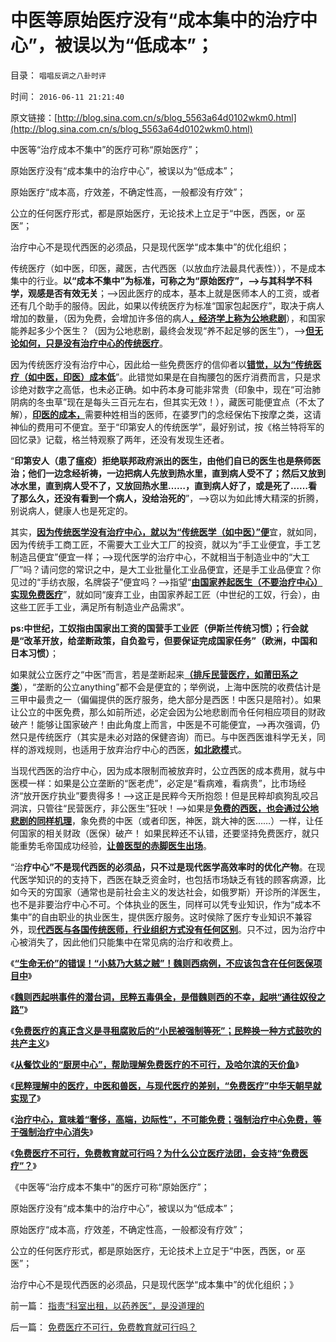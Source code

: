 # 中医等原始医疗没有“成本集中的治疗中心”，被误以为“低成本”；

目录： `唱唱反调之八卦时评` 

时间： `2016-06-11 21:21:40` 

原文链接：[http://blog.sina.com.cn/s/blog_5563a64d0102wkm0.html](http://blog.sina.com.cn/s/blog_5563a64d0102wkm0.html)

中医等“治疗成本不集中”的医疗可称“原始医疗”；

原始医疗没有“成本集中的治疗中心”，被误以为“低成本”；

原始医疗“成本高，疗效差，不确定性高，一般都没有疗效”；

公立的任何医疗形式，都是原始医疗，无论技术上立足于“中医，西医，or 巫医”；

治疗中心不是现代西医的必须品，只是现代医学“成本集中”的优化组织；

传统医疗（如中医，印医，藏医，古代西医（以放血疗法最具代表性）），不是成本集中的行业。**以“成本不集中”为标准，可称之为“原始医疗”，——>与其科学不科学，观感是否有效无关**；——>因此医疗的成本，基本上就是医师本人的工资，或者还有几个助手的服侍。因此，如果以传统医疗为标准“国家包起医疗”，取决于病人增加的数量，（因为免费，会增加许多倍的病人[**，经济学上称为公地悲剧**](../../../2015/1/9/通往极权主义的崇高本意，坚定的信仰，激励的机制.md)），和国家能养起多少个医生？（因为公地悲剧，最终会发现“养不起足够的医生”），——>[**但无论如何，只是没有治疗中心的传统医疗**](../../../2008/10/19/避免行政干预强行推销中医作为医疗保障.md)。

因为传统医疗没有治疗中心，因此给一些免费医疗的信仰者以[**错觉，以为“传统医疗（如中医，印医）成本低**](../../../2010/7/19/生命健康是个人和家庭的财富.md)”。此错觉如果是在自掏腰包的医疗消费而言，只是求诊绝对数字之高低，也未必正确。如中药本身可能非常贵（印象中，现在“可治肺阴病的冬虫草”现在是每头三百元左右，但其实无效！），藏医可能便宜点（不太了解），[**印医的成本，**](../../../2014/11/18/印度中医和西医的教育，就业，出国求职；.md)需要种姓相当的医师，在婆罗门的念经保佑下按摩之类，这请神仙的费用可不便宜。至于“印第安人的传统医学”，最好别试，按《格兰特将军的回忆录》记载，格兰特观察了两年，还没有发现生还者。

“**印第安人（患了瘟疫）拒绝联邦政府派出的医生，由他们自已的医生也是祭师医治；他们一边念经祈祷，一边把病人先放到热水里，直到病人受不了；然后又放到冰水里，直到病人受不了，又放回热水里……，直到病人好了，或是死了……看了那么久，还没有看到一个病人，没给治死的**”，——>窃以为如此博大精深的折腾，别说病人，健康人也是死定的。

其实，[**因为传统医学没有治疗中心，就以为“传统医学（如中医）”便**](../../../2014/4/5/各国公共医疗符合“通往奴役之路”的先验预期.md)宜，就如同，因为传统手工商工匠，不需要大工业大工厂的投资，就以为“手工业便宜，手工艺制造吕便宜”便宜一样；——>现代医学的治疗中心，不就相当于制造业中的“大工厂”吗？请问您的常识之中，是大工业批量化工业品便宜，还是手工业品便宜？你见过的“手纺衣服，名牌袋子”便宜吗？——>指望“[**由国家养起医生（不要治疗中心）实现免费医疗**](../../../2014/11/16/印度“免费医疗”的真相，及民意调查的宣传窍门.md)”，就如同“废弃工业，由国家养起工匠（中世纪的工奴，行会），由这些工匠手工业，满足所有制造业产品需求”。

**ps:中世纪，工奴指由国家出工资的国营手工业匠（伊斯兰传统习惯）；行会就是“改革开放，给垄断政策，自负盈亏，但要保证完成国家任务”（欧洲，中国和日本习惯）**；

如果就公立医疗之“中医”而言，若是垄断起来[**（排斥民营医疗，如莆田系之类**](../../../2016/5/10/魏则西事件中的民粹，道德定性和“黑律师”.md)），“垄断的公立anything”都不会是便宜的；举例说，上海中医院的收费估计是三甲中最贵之一（偏偏提供的医疗服务，绝大部分是西医！中医只是陪衬）。如果让公立的中医免费，那么如前所述，必定会因为公地悲剧而令任何相应项目的财政破产！能够让国家破产！由此角度上而言，中医是不可能便宜，——>再次强调，仍然只是传统医疗（其实是未必对路的保健咨询）而已。与中医西医谁科学无关，同样的游戏规则，也适用于放弃治疗中心的西医，[**如北欧模**](../../../2011/6/28/北欧模式不是经济学命题.md)式。

当现代西医的治疗中心，因为成本限制而被放弃时，公立西医的成本费用，就与中医模一样：如果是公立垄断的“医老虎”，必定是“看病难，看病贵”，比市场经济“放开医疗执业”要贵得多！——>这正是民粹今天所抱怨！但是民粹却疯狗乱咬吕洞滨，只管往“民营医疗，非公医生”狂吠！——>如果是[**免费的西医，也会通过公地悲剧的同样机理**](../../../2014/9/25/只要存在集权，就不可能反腐败，更不可能计算出“腐败的GDP效益”.md)，象免费的中医（或者印医，神医，跳大神的医……）一样，让任何国家的相关财政（医保）破产！
如果民粹还不认错，还要坚持免费医疗，就只能重势毛帝国成功经验，[**让兽医型的赤脚医生出场**](../../../2016/5/22/斯大林体制将“医疗，医保，公共卫生”混为一谈；.md)。

“治**疗中心”不是现代西医的必须品，只不过是现代医学高效率时的优化产物**。在现代医学知识的的支持下，西医在缺乏资金时，也包括市场缺乏有钱的顾客病源，比如今天的穷国家（通常也是前社会主义的发达社会，如俄罗斯）开诊所的洋医生，也不是非要治疗中心不可。个体执业的医生，同样可以凭专业知识，作为“成本不集中”的自由职业的执业医生，提供医疗服务。这时侯除了医疗专业知识不兼容外，现[**代西医与各国传统医师，行业组织方式没有任何区别**](../../../2010/7/30/西方执业资格是行业托拉斯认证，而不是行政审批.md)。只不过，因为治疗中心被消失了，因此他们只能集中在常见病的治疗和收费上。

《[**“生命无价”的错误！“小慈乃大慈之贼”！魏则西病例，不应该包含在任何医保项目中**](../../../2016/6/4/“生命无价”的代价是千百倍的人命损失.md)》

《[**魏则西起哄事件的潜台词，民粹五毒俱全，是借魏则西的不幸，起哄“通往奴役之路”**](../../../2016/6/5/魏则西起哄事件的潜台词，民粹五毒俱全.md)》

《[**免费医疗的真正含义是寻租腐败后的“小民被强制等死”；民粹换一种方式鼓吹的共产主义**](../../../2016/6/6/免费医疗是民粹换种方式鼓吹的共产主义，它的真实含义.md)》

《[**从餐饮业的“厨房中心”，帮助理解免费医疗的不可行，及哈尔滨的天价鱼**](../../../2016/6/7/从餐饮业的“厨房中心”，理解免费医疗不可行，及哈尔滨天价鱼；.md)》

《[**民粹理解中的医疗，中医和兽医，与现代医疗的差别，“免费医疗”中华天朝早就实现了**](../../../2016/6/8/民粹理解中的医疗，中医和兽医，与现代医疗的差别；.md)》

《[**治疗中心，意味着“奢侈，高端，边际性”，不可能免费；强制治疗中心免费，等于强制治疗中心消失**](../../../2016/6/9/魏则西事实得到了“莆田系，武警医院”的同情和优待.md)》

《[**免费医疗不可行，免费教育就可行吗？为什么公立医疗法团，会支持“免费医疗”？**](../../../2016/6/10/免费医疗不可行，免费教育就可行吗？.md)》

《中医等“治疗成本不集中”的医疗可称“原始医疗”；

原始医疗没有“成本集中的治疗中心”，被误以为“低成本”；

原始医疗“成本高，疗效差，不确定性高，一般都没有疗效”；

公立的任何医疗形式，都是原始医疗，无论技术上立足于“中医，西医，or 巫医”；

治疗中心不是现代西医的必须品，只是现代医学“成本集中”的优化组织；》

前一篇： [指责“科室出租，以药养医”，是没道理的](../../../2016/6/15/指责“科室出租，以药养医”，是没道理的.md)

后一篇： [免费医疗不可行，免费教育就可行吗？](../../../2016/6/10/免费医疗不可行，免费教育就可行吗？.md)

